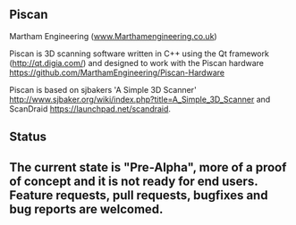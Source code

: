 **Piscan**
--------------------------------------------------------------------------------
Martham Engineering (www.Marthamengineering.co.uk)

Piscan is 3D scanning software written in C++ using the Qt framework (http://qt.digia.com/) 
and designed to work with the Piscan hardware https://github.com/MarthamEngineering/Piscan-Hardware

Piscan is based on sjbakers 'A Simple 3D Scanner' http://www.sjbaker.org/wiki/index.php?title=A_Simple_3D_Scanner and ScanDraid https://launchpad.net/scandraid. 

**Status**
--------------------------------------------------------------------------------
The current state is "Pre-Alpha", more of a proof of concept and it is not ready for end users.
Feature requests, pull requests, bugfixes and bug reports are welcomed. 
--------------------------------------------------------------------------------
